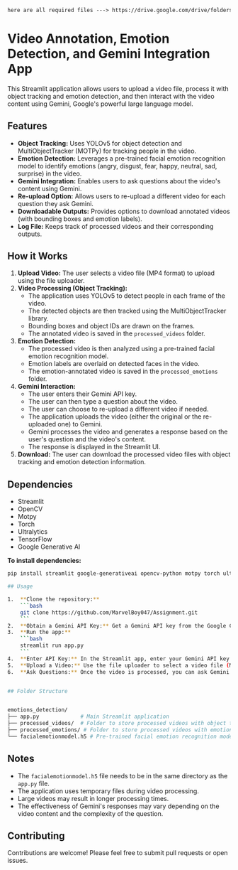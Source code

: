```markdown
here are all required files ---> https://drive.google.com/drive/folders/1nI1fMD5rWtoQPiVBApUhSyCcNggnLbV2?usp=sharing
```

# Video Annotation, Emotion Detection, and Gemini Integration App

This Streamlit application allows users to upload a video file, process it with object tracking and emotion detection, and then interact with the video content using Gemini, Google's powerful large language model.

## Features

*   **Object Tracking:** Uses YOLOv5 for object detection and MultiObjectTracker (MOTPy) for tracking people in the video. 
*   **Emotion Detection:** Leverages a pre-trained facial emotion recognition model to identify emotions (angry, disgust, fear, happy, neutral, sad, surprise) in the video.
*   **Gemini Integration:** Enables users to ask questions about the video's content using Gemini.
*   **Re-upload Option:** Allows users to re-upload a different video for each question they ask Gemini.
*   **Downloadable Outputs:**  Provides options to download annotated videos (with bounding boxes and emotion labels).
*   **Log File:** Keeps track of processed videos and their corresponding outputs.


## How it Works

1.  **Upload Video:** The user selects a video file (MP4 format) to upload using the file uploader.
2.  **Video Processing (Object Tracking):** 
    *   The application uses YOLOv5 to detect people in each frame of the video.
    *   The detected objects are then tracked using the MultiObjectTracker library. 
    *   Bounding boxes and object IDs are drawn on the frames.
    *   The annotated video is saved in the `processed_videos` folder.
3.  **Emotion Detection:**
    *   The processed video is then analyzed using a pre-trained facial emotion recognition model.
    *   Emotion labels are overlaid on detected faces in the video.
    *   The emotion-annotated video is saved in the `processed_emotions` folder.
4.  **Gemini Interaction:**
    *   The user enters their Gemini API key. 
    *   The user can then type a question about the video.
    *   The user can choose to re-upload a different video if needed.
    *   The application uploads the video (either the original or the re-uploaded one) to Gemini. 
    *   Gemini processes the video and generates a response based on the user's question and the video's content.
    *   The response is displayed in the Streamlit UI.
5.  **Download:**  The user can download the processed video files with object tracking and emotion detection information.


## Dependencies

*   Streamlit
*   OpenCV
*   Motpy
*   Torch
*   Ultralytics
*   TensorFlow
*   Google Generative AI

**To install dependencies:**

```bash
pip install streamlit google-generativeai opencv-python motpy torch ultralytics tensorflow

## Usage

1.  **Clone the repository:**
    ```bash
    git clone https://github.com/MarvelBoy047/Assignment.git
    ```
2.  **Obtain a Gemini API Key:** Get a Gemini API key from the Google Cloud Console.
3.  **Run the app:**
    ```bash
    streamlit run app.py 
    ```
4.  **Enter API Key:** In the Streamlit app, enter your Gemini API key and click the "Verify API Key" button.
5.  **Upload a Video:** Use the file uploader to select a video file (MP4 format).
6.  **Ask Questions:** Once the video is processed, you can ask Gemini questions about its content.


## Folder Structure


emotions_detection/
├── app.py             # Main Streamlit application
├── processed_videos/  # Folder to store processed videos with object tracking
├── processed_emotions/ # Folder to store processed videos with emotion detection
└── facialemotionmodel.h5 # Pre-trained facial emotion recognition model
```


## Notes

*   The `facialemotionmodel.h5` file needs to be in the same directory as the `app.py` file.
*   The application uses temporary files during video processing.
*   Large videos may result in longer processing times.
*   The effectiveness of Gemini's responses may vary depending on the video content and the complexity of the question.


## Contributing

Contributions are welcome! Please feel free to submit pull requests or open issues. 


```
